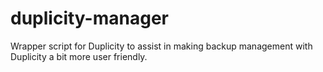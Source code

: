 duplicity-manager
=================

Wrapper script for Duplicity to assist in making backup management with Duplicity a bit more user friendly.